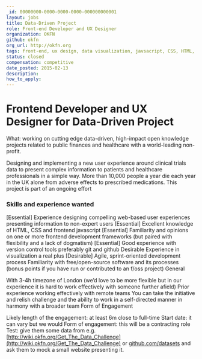 ```yaml
---
_id: 00000000-0000-0000-0000-000000000001
layout: jobs
title: Data-Driven Project
role: Front-end Developer and UX Designer
organization: OKFN
github: okfn
org_url: http://okfn.org
tags: front-end, ux design, data visualization, javsacript, CSS, HTML, interface design, agile
status: closed
compensation: competitive
date_posted: 2015-02-13
description:
how_to_apply:
---
```


# Frontend Developer and UX Designer for Data-Driven Project


What: working on cutting edge data-driven, high-impact open knowledge projects related to public finances and healthcare with a world-leading non-profit.

Designing and implementing a new user experience around clinical trials data to present complex information to patients and healthcare professionals in a simple way. More than 10,000 people a year die each year in the UK alone from adverse effects to prescribed medications. This project is part of an ongoing effort

### Skills and experience wanted

[Essential] Experience designing compelling web-based user experiences presenting information to non-expert users
[Essential] Excellent knowledge of HTML, CSS and frontend javascript
[Essential] Familiarity and opinions on one or more frontend development frameworks (but paired with flexibility and a lack of dogmatism)
[Essential] Good experience with version control tools preferably git and github
Desirable Experience in visualization a real plus
[Desirable] Agile, sprint-oriented development process
Familiarity with free/open-source software and its processes (bonus points if you have run or contributed to an f/oss project)
General

With 3-4h timezone of London (we’d love to be more flexible but in our experience it is hard to work effectively with someone further afield)
Prior experience working effectively with remote teams
You can take the initiative and relish challenge and the ability to work in a self-directed manner in harmony with a broader team
Form of Engagement

Likely length of the engagement: at least 6m close to full-time
Start date: it can vary but we would
Form of engagement: this will be a contracting role
Test: give them some data from e.g. [http://wiki.okfn.org/Get_The_Data_Challenge](http://wiki.okfn.org/Get_The_Data_Challenge) or [github.com/datasets](github.com/datasets) and ask them to mock a small website presenting it.
